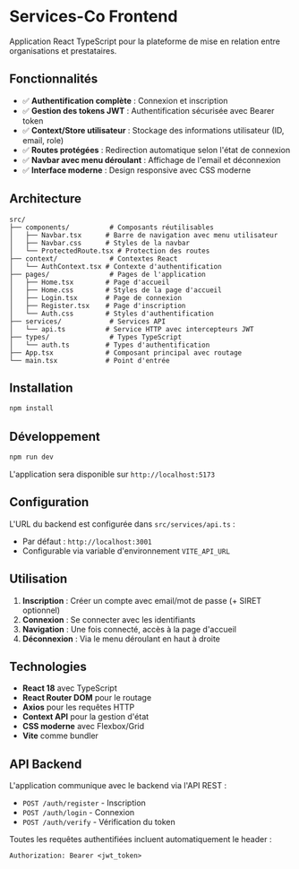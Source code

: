 # Services-Co Frontend

Application React TypeScript pour la plateforme de mise en relation entre organisations et prestataires.

## Fonctionnalités

- ✅ **Authentification complète** : Connexion et inscription
- ✅ **Gestion des tokens JWT** : Authentification sécurisée avec Bearer token
- ✅ **Context/Store utilisateur** : Stockage des informations utilisateur (ID, email, role)
- ✅ **Routes protégées** : Redirection automatique selon l'état de connexion
- ✅ **Navbar avec menu déroulant** : Affichage de l'email et déconnexion
- ✅ **Interface moderne** : Design responsive avec CSS moderne

## Architecture

```
src/
├── components/          # Composants réutilisables
│   ├── Navbar.tsx      # Barre de navigation avec menu utilisateur
│   ├── Navbar.css      # Styles de la navbar
│   └── ProtectedRoute.tsx # Protection des routes
├── context/             # Contextes React
│   └── AuthContext.tsx # Contexte d'authentification
├── pages/               # Pages de l'application
│   ├── Home.tsx        # Page d'accueil
│   ├── Home.css        # Styles de la page d'accueil
│   ├── Login.tsx       # Page de connexion
│   ├── Register.tsx    # Page d'inscription
│   └── Auth.css        # Styles d'authentification
├── services/            # Services API
│   └── api.ts          # Service HTTP avec intercepteurs JWT
├── types/               # Types TypeScript
│   └── auth.ts         # Types d'authentification
├── App.tsx             # Composant principal avec routage
└── main.tsx            # Point d'entrée
```

## Installation

```bash
npm install
```

## Développement

```bash
npm run dev
```

L'application sera disponible sur `http://localhost:5173`

## Configuration

L'URL du backend est configurée dans `src/services/api.ts` :
- Par défaut : `http://localhost:3001`
- Configurable via variable d'environnement `VITE_API_URL`

## Utilisation

1. **Inscription** : Créer un compte avec email/mot de passe (+ SIRET optionnel)
2. **Connexion** : Se connecter avec les identifiants
3. **Navigation** : Une fois connecté, accès à la page d'accueil
4. **Déconnexion** : Via le menu déroulant en haut à droite

## Technologies

- **React 18** avec TypeScript
- **React Router DOM** pour le routage
- **Axios** pour les requêtes HTTP
- **Context API** pour la gestion d'état
- **CSS moderne** avec Flexbox/Grid
- **Vite** comme bundler

## API Backend

L'application communique avec le backend via l'API REST :

- `POST /auth/register` - Inscription
- `POST /auth/login` - Connexion
- `POST /auth/verify` - Vérification du token

Toutes les requêtes authentifiées incluent automatiquement le header :
```
Authorization: Bearer <jwt_token>
```
